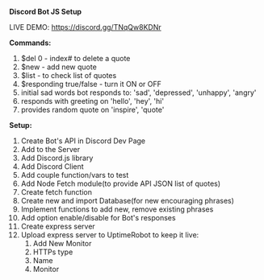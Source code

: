 <b>Discord Bot JS Setup</b>

LIVE DEMO:
https://discord.gg/TNqQw8KDNr

<b>Commands:</b>

1.  $del 0 - index# to delete a quote
2.  $new - add new quote
3.  $list - to check list of quotes
4.  $responding true/false - turn it ON or OFF
5.  initial sad words bot responds to: 'sad', 'depressed', 'unhappy', 'angry'
6.  responds with greeting on 'hello', 'hey', 'hi'
7.  provides random quote on 'inspire', 'quote'

<b>Setup:</b>

1. Create Bot's API in Discord Dev Page
2. Add to the Server
3. Add Discord.js library
4. Add Discord Client
5. Add couple function/vars to test
6. Add Node Fetch module(to provide API JSON list of quotes)
7. Create fetch function
8. Create new and import Database(for new encouraging phrases)
9. Implement functions to add new, remove existing phrases
10. Add option enable/disable for Bot's responses
11. Create express server
12. Upload express server to UptimeRobot to keep it live:
    1. Add New Monitor
    2. HTTPs type
    3. Name
    4. Monitor
